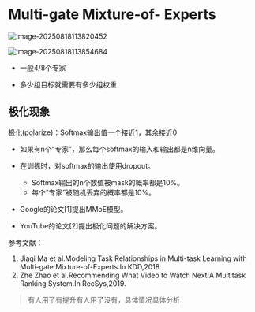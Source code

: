 # Multi-gate Mixture-of- Experts

![image-20250818113820452](https://gcore.jsdelivr.net/gh/davidliuk/images@master/image-20250818113820452.png)

![image-20250818113854684](https://gcore.jsdelivr.net/gh/davidliuk/images@master/image-20250818113854684.png)

- 一般4/8个专家

- 多少组目标就需要有多少组权重

## 极化现象

极化(polarize)：Softmax输出值一个接近1，其余接近0

- 如果有n个“专家”，那么每个softmax的输入和输出都是n维向量。
- 在训练时，对softmax的输出使用dropout。
  - Softmax输出的n个数值被mask的概率都是10%。
  - 每个“专家”被随机丢弃的概率都是10%。



- Google的论文[1]提出MMoE模型。
- YouTube的论文[2]提出极化问题的解决方案。

参考文献：

1. Jiaqi Ma et al.Modeling Task Relationships in Multi-task Learning with Multi-gate Mixture-of-Experts.In KDD,2018.
2. Zhe Zhao et al.Recommending What Video to Watch Next:A Multitask Ranking System.In RecSys,2019.

> 有人用了有提升有人用了没有，具体情况具体分析